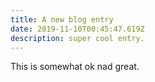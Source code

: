 ```yaml
---
title: A new blog entry
date: 2019-11-10T00:45:47.619Z
description: super cool entry.
---
```

This is somewhat ok nad great.
